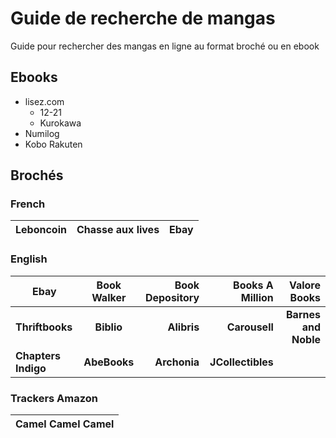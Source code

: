 # Guide de recherche de mangas

Guide pour rechercher des mangas en ligne au format broché ou en ebook

## Ebooks

- lisez.com
  - 12-21
  - Kurokawa
- Numilog
- Kobo Rakuten

## Brochés

### French
| Leboncoin | Chasse aux lives | Ebay |
|----------|:-------------:|------:|

### English
| Ebay | Book Walker | Book Depository | Books A Million | Valore Books |
|----------|:-------------:|------:|------:|------:|
| **Thriftbooks** | **Biblio** | **Alibris** | **Carousell** | **Barnes and Noble** |
| **Chapters Indigo** | **AbeBooks** | **Archonia** | **JCollectibles** |

### Trackers Amazon

| Camel Camel Camel |
|-:|
